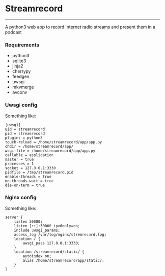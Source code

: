 # Streamrecord
***
A python3 web app to record internet radio streams and present them in a podcast

### Requirements

- python3
- sqlite3
- jinja2
- cherrypy
- feedgen
- uwsgi
- mkvmerge
- avconv

### Uwsgi config

Something like:

```
[uwsgi]
uid = streamrecord
pid = streamrecord
plugins = python3
touch-reload = /home/streamrecord/app/app.py
chdir = /home/streamrecord/app/
wsgi-file = /home/streamrecord/app/app.py
callable = application
master = true
processes = 1
socket = 127.0.0.1:3330
pidfile = /tmp/streamrecord.pid
enable-threads = true
no-threads-wait = true
die-on-term = true
```

### Nginx config

Something like:

```
server {
	listen 30000;
	listen [::]:30000 ipv6only=on;
	include uwsgi_params;
	access_log /var/log/nginx/stremrecord.log;
	location / {
		uwsgi_pass 127.0.0.1:3330;
	}
	location /streamrecord/static/ {
		autoindex on;
		alias /home/streamrecord/app/static/;
	}
}
```
